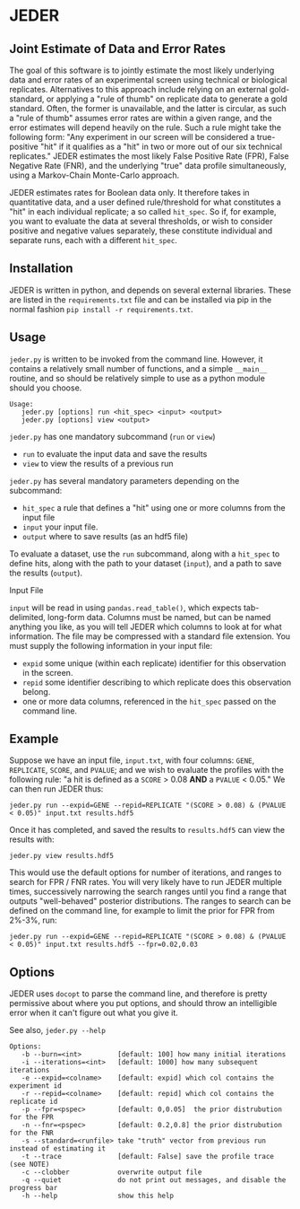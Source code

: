 JEDER
=====

Joint Estimate of Data and Error Rates
--------------------------------------

The goal of this software is to jointly estimate the most likely underlying
data and error rates of an experimental screen using technical or biological
replicates. Alternatives to this approach include relying on an external
gold-standard, or applying a "rule of thumb" on replicate data to generate a
gold standard. Often, the former is unavailable, and the latter is circular, as
such a "rule of thumb" assumes error rates are within a given range, and the
error estimates will depend heavily on the rule. Such a rule might take the
following form: "Any experiment in our screen will be considered a
true-positive "hit" if it qualifies as a "hit" in two or more out of our six
technical replicates." JEDER estimates the most likely False Positive Rate
(FPR), False Negative Rate (FNR), and the underlying "true" data profile
simultaneously, using a Markov-Chain Monte-Carlo approach.

JEDER estimates rates for Boolean data only. It therefore takes in quantitative
data, and a user defined rule/threshold for what constitutes a "hit" in each
individual replicate; a so called `hit_spec`. So if, for example, you want to
evaluate the data at several thresholds, or wish to consider positive and
negative values separately, these constitute individual and separate runs, each
with a different `hit_spec`.

Installation
------------
JEDER is written in python, and depends on several external libraries. These
are listed in the `requirements.txt` file and can be installed via pip in the
normal fashion `pip install -r requirements.txt`.


Usage
-----
`jeder.py` is written to be invoked from the command line. However, it contains
a relatively small number of functions, and a simple `__main__` routine, and so
should be relatively simple to use as a python module should you choose.

```
Usage:
   jeder.py [options] run <hit_spec> <input> <output>
   jeder.py [options] view <output>
```
`jeder.py` has one mandatory subcommand (`run` or `view`) 
  * `run` to evaluate the input data and save the results
  * `view` to view the results of a previous run

`jeder.py` has several mandatory parameters depending on the subcommand:
  * `hit_spec` a rule that defines a "hit" using one or more columns from the input file
  * `input` your input file.
  * `output` where to save results (as an hdf5 file)


To evaluate a dataset, use the `run` subcommand, along with a `hit_spec` to
define hits, along with the path to your dataset (`input`), and a path to save
the results (`output`).

Input File 

`input` will be read in using `pandas.read_table()`, which expects
tab-delimited, long-form data. Columns must be named, but can be named anything
you like, as you will tell JEDER which columns to look at for what information.
The file may be compressed with a standard file extension. You must supply the
following information in your input file:
  * `expid` some unique (within each replicate) identifier for this observation in the screen.
  * `repid` some identifier describing to which replicate does this observation belong.
  * one or more data columns, referenced in the `hit_spec` passed on the command line.

Example
-------
Suppose we have an input file, `input.txt`, with four columns: `GENE`,
`REPLICATE`, `SCORE`, and `PVALUE`; and we wish to evaluate the profiles with
the following rule: "a hit is defined as a `SCORE` > 0.08 **AND** a `PVALUE` <
0.05." We can then run JEDER thus:

```
jeder.py run --expid=GENE --repid=REPLICATE "(SCORE > 0.08) & (PVALUE < 0.05)" input.txt results.hdf5
```

Once it has completed, and saved the results to `results.hdf5` can view the results with:

```
jeder.py view results.hdf5
```

This would use the default options for number of iterations, and ranges to
search for FPR / FNR rates. You will very likely have to run JEDER multiple
times, successively narrowing the search ranges until you find a range that
outputs "well-behaved" posterior distributions. The ranges to search can be
defined on the command line, for example to limit the prior for FPR from 2%-3%,
run:

```
jeder.py run --expid=GENE --repid=REPLICATE "(SCORE > 0.08) & (PVALUE < 0.05)" input.txt results.hdf5 --fpr=0.02,0.03
```

Options
-------
JEDER uses `docopt` to parse the command line, and therefore is pretty
permissive about where you put options, and should throw an intelligible error
when it can't figure out what you give it. 

See also, `jeder.py --help`
```
Options:
   -b --burn=<int>         [default: 100] how many initial iterations
   -i --iterations=<int>   [default: 1000] how many subsequent iterations
   -e --expid=<colname>    [default: expid] which col contains the experiment id
   -r --repid=<colname>    [default: repid] which col contains the replicate id
   -p --fpr=<pspec>        [default: 0,0.05]  the prior distrubution for the FPR
   -n --fnr=<pspec>        [default: 0.2,0.8] the prior distrubution for the FNR
   -s --standard=<runfile> take "truth" vector from previous run instead of estimating it
   -t --trace              [default: False] save the profile trace (see NOTE) 
   -c --clobber            overwrite output file
   -q --quiet              do not print out messages, and disable the progress bar
   -h --help               show this help
```

